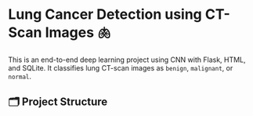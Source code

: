 # Lung Cancer Detection using CT-Scan Images 🫁

This is an end-to-end deep learning project using CNN with Flask, HTML, and SQLite. It classifies lung CT-scan images as `benign`, `malignant`, or `normal`.

## 🗂️ Project Structure

<!-- lung_cancer_project/
│
├── static/
│   └── uploads/                ← Folder for uploaded CT scan images
│
├── templates/
│   └── index.html              ← Main frontend for upload & result display
│
├── model/
│   └── lung_model.h5           ← Trained CNN model (VGG19 + ResNet101)
│
├── database/
│   └── lung_cancer.db          ← SQLite database for storing predictions
│
├── app.py                      ← Main Flask app
├── train_model.py              ← Script for training CNN model
├── requirements.txt            ← Python dependencies
└── README.md                   ← Project documentation -->
